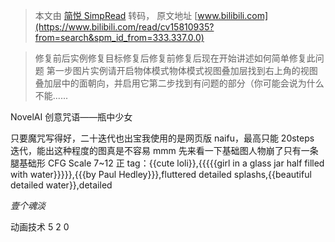> 本文由 [简悦 SimpRead](http://ksria.com/simpread/) 转码， 原文地址 [www.bilibili.com](https://www.bilibili.com/read/cv15810935?from=search&spm_id_from=333.337.0.0)

> 修复前后实例修复目标修复后修复前修复后现在开始讲述如何简单修复此问题 第一步图片实例请开启物体模式物体模式视图叠加层找到右上角的视图叠加层中的面朝向，并启用它第二步找到有问题的部分（你可能会说为什么不能......

NovelAI 创意咒语——瓶中少女

只要魔咒写得好，二十迭代也出宝我使用的是网页版 naifu，最高只能 20steps 迭代，能出这种程度的图真是不容易 mmm 先来看一下基础图人物崩了只有一条腿基础形 CFG Scale 7~12 正 tag：{{cute loli}},{{{{{girl in a glass jar half filled with water}}}}},{{{by Paul Hedley}}},fluttered detailed splashs,{{beautiful detailed water}},detailed

_壹个魂淡_

动画技术 5 2 0